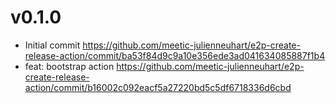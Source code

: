 # v0.1.0

- Initial commit https://github.com/meetic-julienneuhart/e2p-create-release-action/commit/ba53f84d9c9a10e356ede3ad041634085887f1b4
- feat: bootstrap action https://github.com/meetic-julienneuhart/e2p-create-release-action/commit/b16002c092eacf5a27220bd5c5df6718336d6cbd

